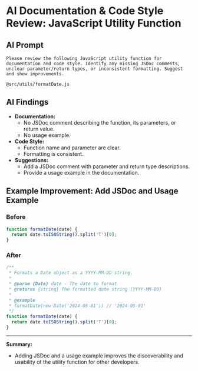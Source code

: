 # AI Documentation & Code Style Review: JavaScript Utility Function

## AI Prompt
```
Please review the following JavaScript utility function for documentation and code style. Identify any missing JSDoc comments, unclear parameter/return types, or inconsistent formatting. Suggest and show improvements.

@src/utils/formatDate.js
```

## AI Findings
- **Documentation:**
  - No JSDoc comment describing the function, its parameters, or return value.
  - No usage example.
- **Code Style:**
  - Function name and parameter are clear.
  - Formatting is consistent.
- **Suggestions:**
  - Add a JSDoc comment with parameter and return type descriptions.
  - Provide a usage example in the documentation.

## Example Improvement: Add JSDoc and Usage Example

### Before
```js
function formatDate(date) {
  return date.toISOString().split('T')[0];
}
```

### After
```js
/**
 * Formats a Date object as a YYYY-MM-DD string.
 *
 * @param {Date} date - The date to format
 * @returns {string} The formatted date string (YYYY-MM-DD)
 *
 * @example
 * formatDate(new Date('2024-05-01')) // '2024-05-01'
 */
function formatDate(date) {
  return date.toISOString().split('T')[0];
}
```

---

**Summary:**
- Adding JSDoc and a usage example improves the discoverability and usability of the utility function for other developers. 